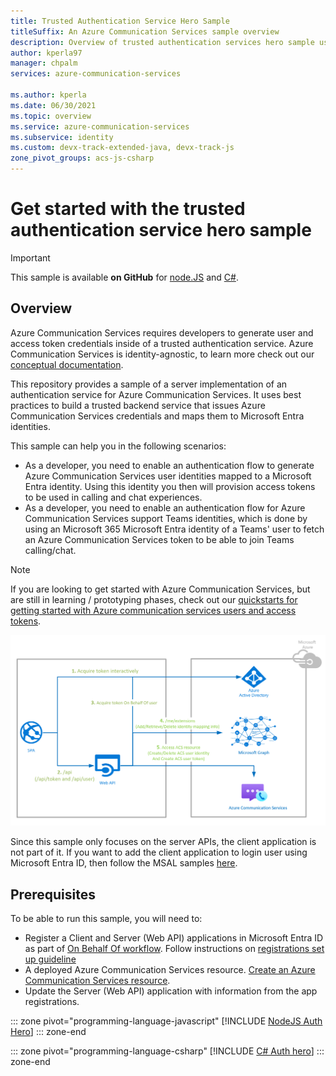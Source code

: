 ```yaml
---
title: Trusted Authentication Service Hero Sample
titleSuffix: An Azure Communication Services sample overview
description: Overview of trusted authentication services hero sample using Azure Communication Services.
author: kperla97
manager: chpalm
services: azure-communication-services

ms.author: kperla
ms.date: 06/30/2021
ms.topic: overview
ms.service: azure-communication-services
ms.subservice: identity
ms.custom: devx-track-extended-java, devx-track-js
zone_pivot_groups: acs-js-csharp
---
```


# Get started with the trusted authentication service hero sample

> [!IMPORTANT]
> This sample is available **on GitHub** for [node.JS](https://github.com/Azure-Samples/communication-services-authentication-hero-nodejs) and [C#](https://github.com/Azure-Samples/communication-services-authentication-hero-csharp).

## Overview

Azure Communication Services requires developers to generate user and access token credentials inside of a trusted authentication service. Azure Communication Services is identity-agnostic, to learn more check out our [conceptual documentation](../concepts/identity-model.md).

This repository provides a sample of a server implementation of an authentication service for Azure Communication Services. It uses best practices to build a trusted backend service that issues Azure Communication Services credentials and maps them to Microsoft Entra identities. 

This sample can help you in the following scenarios:
- As a developer, you need to enable an authentication flow to generate Azure Communication Services user identities mapped to a Microsoft Entra identity. Using this identity you then will provision access tokens to be used in calling and chat experiences.
- As a developer, you need to enable an authentication flow for Azure Communication Services support Teams identities, which is done by using an Microsoft 365 Microsoft Entra identity of a Teams' user to fetch an Azure Communication Services token to be able to join Teams calling/chat.

> [!NOTE]
>If you are looking to get started with Azure Communication Services, but are still in learning / prototyping phases, check out our [quickstarts for getting started with Azure communication services users and access tokens](../quickstarts/identity/access-tokens.md?pivots=programming-language-csharp).

![Screenshot of the Azure Communication Services Authentication Server Sample Architecture](./media/auth/acs-authentication-server-sample-overview-flow.png)

Since this sample only focuses on the server APIs, the client application is not part of it. If you want to add the client application to login user using Microsoft Entra ID, then follow the MSAL samples [here](https://github.com/AzureAD/microsoft-authentication-library-for-js).

## Prerequisites

To be able to run this sample, you will need to:

- Register a Client and Server (Web API) applications in Microsoft Entra ID as part of [On Behalf Of workflow](/entra/identity-platform/v2-oauth2-on-behalf-of-flow). Follow instructions on [registrations set up guideline](https://github.com/Azure-Samples/communication-services-authentication-hero-csharp/blob/main/docs/deployment-guides/set-up-app-registrations.md)
- A deployed Azure Communication Services resource. [Create an Azure Communication Services resource](../quickstarts/create-communication-resource.md?tabs=linux&pivots=platform-azp). 
- Update the Server (Web API) application with information from the app registrations.
 
::: zone pivot="programming-language-javascript"
[!INCLUDE [NodeJS Auth Hero](./includes/node-auth-hero.md)]
::: zone-end

::: zone pivot="programming-language-csharp"
[!INCLUDE [C# Auth hero](./includes/csharp-auth-hero.md)]
::: zone-end
